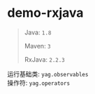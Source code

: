 # demo-rxjava

> Java: `1.8`
>
> Maven: `3`
>
> RxJava: `2.2.3`


运行基础类: `yag.observables`  
操作符: `yag.operators`

